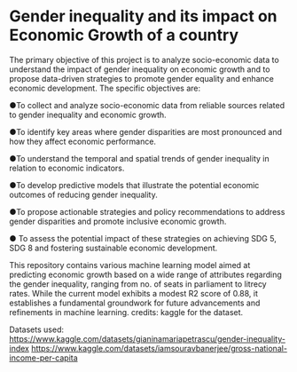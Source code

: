 # Gender inequality and its impact on Economic Growth of a country
The primary objective of this project is to analyze socio-economic data to understand the impact of gender inequality on economic growth and to propose data-driven strategies to promote gender equality and enhance economic development. The specific objectives are:

●To collect and analyze socio-economic data from reliable sources related to gender inequality and economic growth.

●To identify key areas where gender disparities are most pronounced and how they affect economic performance.

●To understand the temporal and spatial trends of gender inequality in relation to economic indicators.

●To develop predictive models that illustrate the potential economic outcomes of reducing gender inequality.

●To propose actionable strategies and policy recommendations to address gender disparities and promote inclusive economic growth.

● To assess the potential impact of these strategies on achieving SDG 5, SDG 8 and fostering sustainable economic development.


This repository contains various machine learning model aimed at predicting economic growth based on a wide range of attributes regarding the gender inequality, ranging from no. of seats in parliament to litrecy rates. While the current model exhibits a modest R2 score of 0.88, it establishes a fundamental groundwork for future advancements and refinements in machine learning. credits: kaggle for the dataset. 


Datasets used:
https://www.kaggle.com/datasets/gianinamariapetrascu/gender-inequality-index
https://www.kaggle.com/datasets/iamsouravbanerjee/gross-national-income-per-capita
